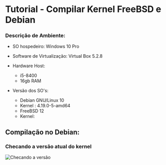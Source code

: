 # Tutorial - Compilar Kernel FreeBSD e Debian

### Descrição de Ambiente:
- SO hospedeiro: Windows 10 Pro
- Software de Virtualização: Virtual Box 5.2.8
- Hardware Host: 
      
    - i5-8400
    - 16gb RAM

- Versão dos SO's:
   - Debian GNU/Linux 10 
   - Kernel : 4.19.0-5-amd64
   - FreeBSD   12
   - Kernel:


## **Compilação no Debian:**

### Checando a versão atual do kernel
![Checando a versão](https://i.imgur.com/ET65fG0.png)


